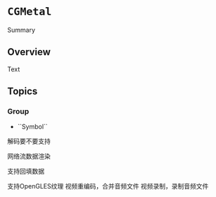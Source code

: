 # ``CGMetal``

<!--@START_MENU_TOKEN@-->Summary<!--@END_MENU_TOKEN@-->

## Overview

<!--@START_MENU_TOKEN@-->Text<!--@END_MENU_TOKEN@-->

## Topics

### <!--@START_MENU_TOKEN@-->Group<!--@END_MENU_TOKEN@-->

- <!--@START_MENU_TOKEN@-->``Symbol``<!--@END_MENU_TOKEN@-->

解码要不要支持

网络流数据渲染

支持回填数据

支持OpenGLES纹理
视频重编码，合并音频文件
视频录制，录制音频文件


